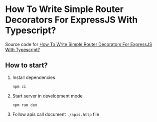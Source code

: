 # How To Write Simple Router Decorators For ExpressJS With Typescript?

Source code for [How To Write Simple Router Decorators For ExpressJS With Typescript?](https://hoangdv.medium.com/how-to-write-simple-router-decorators-for-expressjs-with-typescript-3b8340b4d453?sk=0d8cff7a57fef788c706b3c8622fb351)

## How to start?

1. Install dependencies

    ```shell
    npm ci
    ```

3. Start server in development mode

    ```shell
    npm run dev
    ```

4. Follow apis call document `./apis.http` file


